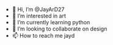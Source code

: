 - 👋 Hi, I’m @JayArD27
- 👀 I’m interested in art
- 🌱 I’m currently learning python
- 💞️ I’m looking to collaborate on design
- 📫 How to reach me jayd
<!---
JayArD27/JayArD27 is a ✨ special ✨ repository because its `README.md` (this file) appears on your GitHub profile.
You can click the Preview link to take a look at your changes.
--->
